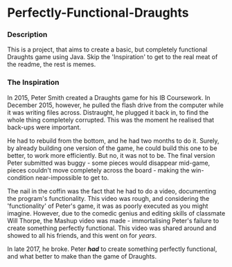 # Perfectly-Functional-Draughts
### Description
This is a project, that aims to create a basic, but completely functional Draughts game using Java. Skip the 'Inspiration' to get to the real meat of the readme, the rest is memes.

### The Inspiration
In 2015, Peter Smith created a Draughts game for his IB Coursework. In December 2015, however, he pulled the flash drive from the computer while it was writing files across. Distraught, he plugged it back in, to find the whole thing completely corrupted. This was the moment he realised that back-ups were important. 

He had to rebuild from the bottom, and he had two months to do it. Surely, by already building one version of the game, he could build this one to be better, to work more efficiently. But no, it was not to be. The final version Peter submitted was buggy - some pieces would disappear mid-game, pieces couldn't move completely across the board - making the win-condition near-impossible to get to.

The nail in the coffin was the fact that he had to do a video, documenting the program's functionality. This video was rough, and considering the 'functionality' of Peter's game, it was as poorly executed as you might imagine. However, due to the comedic genius and editing skills of classmate Will Thorpe, the Mashup video was made - immortalising Peter's failure to create something perfectly functional. This video was shared around and showed to all his friends, and this went on for *years*.

In late 2017, he broke. Peter ***had*** to create something perfectly functional, and what better to make than the game of Draughts.
